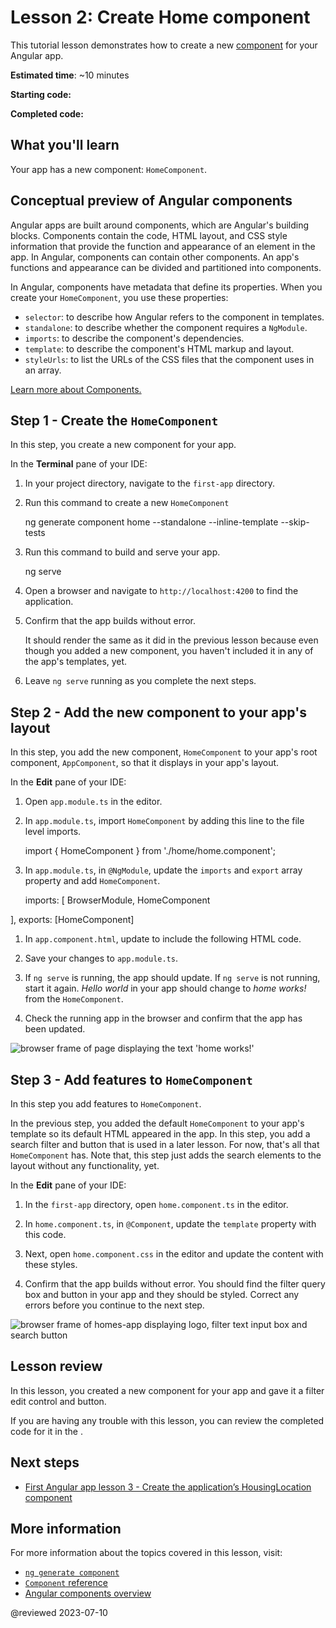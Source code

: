 # Lesson 2: Create Home component
This tutorial lesson demonstrates how to create a new [component](/guide/component-overview) for your Angular app.

**Estimated time**: ~10 minutes

**Starting code:** <live-example name="first-app-lesson-01"></live-example>

**Completed code:** <live-example name="first-app-lesson-02"></live-example>

## What you'll learn

Your app has a new component: `HomeComponent`.

## Conceptual preview of Angular components

Angular apps are built around components, which are Angular's building blocks.
Components contain the code, HTML layout, and CSS style information that provide the function and appearance of an element in the app.
In Angular, components can contain other components. An app's functions and appearance can be divided and partitioned into components.

In Angular, components have metadata that define its properties.
When you create your `HomeComponent`, you use these properties:

*   `selector`: to describe how Angular refers to the component in templates.
*   `standalone`: to describe whether the component requires a `NgModule`.
*   `imports`: to describe the component's dependencies.
*   `template`: to describe the component's HTML markup and layout.
*   `styleUrls`: to list the URLs of the CSS files that the component uses in an array.

[Learn more about Components.](/api/core/Component)

## Step 1 - Create the `HomeComponent`

In this step, you create a new component for your app.

In the **Terminal** pane of your IDE:

1.  In your project directory, navigate to the `first-app` directory.
1.  Run this command to create a new `HomeComponent`

    <code-example format="shell" language="shell">

    ng generate component home --standalone --inline-template --skip-tests

    </code-example>

1.  Run this command to build and serve your app.

    <code-example format="shell" language="shell">

    ng serve

    </code-example>

1.  Open a browser and navigate to `http://localhost:4200` to find the application.
1.  Confirm that the app builds without error.

    <div class="callout is-helpful">
      It should render the same as it did in the previous lesson because even though you added a new component, you haven't included it in any of the app's templates, yet.
    </div>
1.  Leave `ng serve` running as you complete the next steps.

## Step 2 - Add the new component to your app's layout

In this step, you add the new component, `HomeComponent` to your app's root component, `AppComponent`, so that it displays in your app's layout.

In the **Edit** pane of your IDE:

1.  Open `app.module.ts` in the editor.
1.  In `app.module.ts`, import `HomeComponent` by adding this line to the file level imports.

    <code-example header="Import HomeComponent in src/app/app.module.ts" path="first-app-lesson-02/src/app/app.modulet.ts" region="import-home">
    import { HomeComponent } from './home/home.component';
    </code-example>

1.  In `app.module.ts`, in `@NgModule`, update the `imports` and `export` array property and add `HomeComponent`.

    <code-example header="Replace in src/app/app.module.ts" path="first-app-lesson-02/src/app/app.module.ts" region="app-metadata-imports">
    imports: [
    BrowserModule,
    HomeComponent
  ],
  exports: [HomeComponent]
  </code-example>
1.  In `app.component.html`, update to include the following HTML code.

    <code-example header="Replace in src/app/app.component.ts" path="first-app-lesson-02/src/app/app.component.ts" region="app-metadata-template"></code-example>
1.  Save your changes to  `app.module.ts`.
1.  If `ng serve` is running, the app should update.
    If `ng serve` is not running, start it again.
    *Hello world* in your app should change to *home works!* from the `HomeComponent`.
1.  Check the running app in the browser and confirm that the app has been updated.

<section class="lightbox">
<img alt="browser frame of page displaying the text 'home works!'" src="generated/images/guide/faa/homes-app-lesson-02-step-2.png">
</section>

## Step 3 - Add features to `HomeComponent`

In this step you add features to `HomeComponent`.

In the previous step, you added the default `HomeComponent` to your app's template so its default HTML appeared in the app.
In this step, you add a search filter and button that is used in a later lesson.
For now, that's all that `HomeComponent` has.
Note that, this step just adds the search elements to the layout without any functionality, yet.

In the **Edit** pane of your IDE:

1.  In the `first-app` directory, open `home.component.ts` in the editor.
1.  In `home.component.ts`, in `@Component`, update the `template` property with this code.

    <code-example header="Replace in src/app/home/home.component.ts" path="first-app-lesson-02/src/app/home/home.component.ts" region="home-template"></code-example>

1.  Next, open `home.component.css` in the editor and update the content with these styles.

    <code-example header="Replace in src/app/home/home.component.css" path="first-app-lesson-02/src/app/home/home.component.css"></code-example>

1.  Confirm that the app builds without error.
    You should find the filter query box and button in your app and they should be styled.
    Correct any errors before you continue to the next step.

<section class="lightbox">
<img alt="browser frame of homes-app displaying logo, filter text input box and search button" src="generated/images/guide/faa/homes-app-lesson-02-step-3.png">
</section>

## Lesson review

In this lesson, you created a new component for your app and gave it a filter edit control and button.

If you are having any trouble with this lesson, you can review the completed code for it in the <live-example></live-example>.

## Next steps

* [First Angular app lesson 3 - Create the application’s HousingLocation component](tutorial/first-app/first-app-lesson-03)

## More information

For more information about the topics covered in this lesson, visit:

*  [`ng generate component`](cli/generate#component-command)
*  [`Component` reference](api/core/Component)
*  [Angular components overview](guide/component-overview)

@reviewed 2023-07-10
